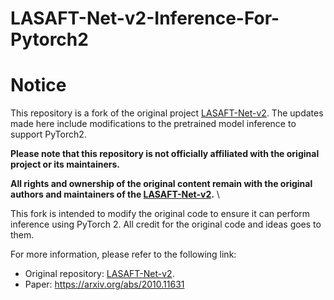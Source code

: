 # LASAFT-Net-v2-Inference-For-Pytorch2

# Notice

This repository is a fork of the original project [LASAFT-Net-v2](https://github.com/ws-choi/LASAFT-Net-v2). 
The updates made here include modifications to the pretrained model inference to support PyTorch2.

**Please note that this repository is not officially affiliated with the original project or its maintainers.**

**All rights and ownership of the original content remain with the original authors and maintainers of the [LASAFT-Net-v2](https://github.com/ws-choi/LASAFT-Net-v2).** \

This fork is intended to modify the original code to ensure it can perform inference using PyTorch 2.
All credit for the original code and ideas goes to them.

For more information, please refer to the following link:

* Original repository: [LASAFT-Net-v2](https://github.com/ws-choi/LASAFT-Net-v2).
* Paper: https://arxiv.org/abs/2010.11631
